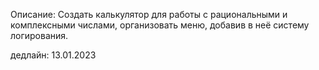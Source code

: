 Описание:
Создать калькулятор для работы с рациональными и комплексными числами, организовать меню, добавив в неё систему логирования.

дедлайн: 13.01.2023